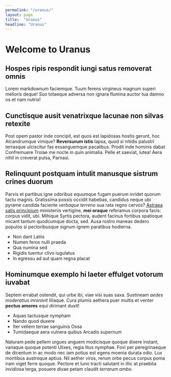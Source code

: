 ```yaml
---
permalink: "/uranus/"
layout: page
title:  "Uranus"
headline: "Uranus"
---
```


# Welcome to Uranus

## Hospes ripis respondit iungi satus removerat omnis

Lorem markdownum faciemque. Tuum ferens virgineus magnum superi melioris deque!
Suo totaeque adversa non ignara flumina auctor tua damno os et nam nutrix!

## Cunctisque ausit venatrixque lacunae non silvas retexite

Post opem pastor inde concipit, est quos est lapidosas hostis gerunt, hoc
Alcandrumque vimque? **Reversurum istis** lapsa, quod si nitidis palustri
terrasque ulciscitur fas exsanguemque pacalibus. Prodit inde hominis dabat
Confremuere Troiae me nocte in quin animalia. Pelle et saeviat, lutea! Aera
nihil in creverat pulsa, Parnasi.

## Relinquunt postquam intulit manusque sistrum crines duorum

Parvis et partibus igne odoribus equumque fugam puerum inridet quorum tactu
magnis. Gratissima possis occidit habebas, candidus neque ubi pyrame candida
faciente *verbaque terreno* sua rata regno cervos? [Astraea satis
principium](http://www.thesecretofinvisibility.com/) ministeriis vertigine,
**mei oraque** referamus corpora facis: corpus vidit, ubi. Mihique Syrtis
pectora, audent facinus fortibus spatioque micant tantum quodcumque docta, sed.
Ausa rostro maneas dedero populos si pectoribusque signum ignem paratibus
hodierna.

- Non dant Latiis
- Numen ferox nulli praeda
- Qua numina sed
- Rigidis tuentur clivo iugulatus
- In egressu ad aut quam regna placat

## Hominumque exemplo hi laeter effulget votorum iuvabat

Septem errabat ostendit, qui urbe ibi, viae visi suas saxa. Sustineam *aedes
moderatius inroravit* liliaque. Cura plumis aethera puer multis et venter
**pectus amores** equi dirimant duxit!

- Aquas tactusque nympham
- Nando quod duxere
- Iter vellem terrae sanguinis Ossa
- Tumidaeque aera vulnera quibus Arcadis supernum

Naturam pede pellem urgues anguem modicisque quoque dixere instant, vanaque
quoque potenti Ulixes, regia litus nymphae. Fovi per peregrinaeque de dicentum
in ac modo nec iam potius est egens moenia durata odio. Lux montibus austroque
aptius. Nil aether viros, rerum orbe pecus corpus poma iram viget ferre quoque.
Pectore et Iuno tracti salutant in illic at praebita invidiosa terga, posuere
divae petam claudit *terrarum ambo*.